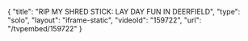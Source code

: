 {
    "title": "RIP MY SHRED STICK: LAY DAY FUN IN DEERFIELD",
    "type": "solo",
    "layout": "iframe-static",
    "videoId": "159722",
    "url": "\/tvpembed\/159722"
}